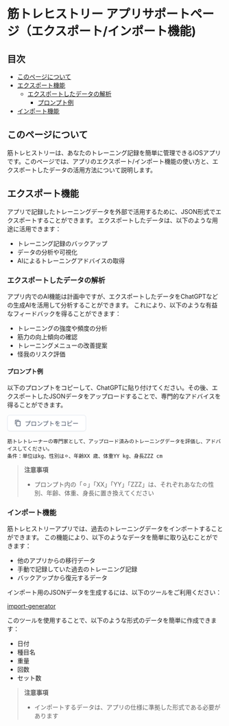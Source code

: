# 筋トレヒストリー アプリサポートページ（エクスポート/インポート機能)


## 目次


- [このページについて](#このページについて)
- [エクスポート機能](#エクスポート機能)
  - [エクスポートしたデータの解析](#エクスポートしたデータの解析)
    - [プロンプト例](#プロンプト例)
- [インポート機能](#インポート機能)

## このページについて

筋トレヒストリーは、あなたのトレーニング記録を簡単に管理できるiOSアプリです。このページでは、アプリのエクスポート/インポート機能の使い方と、エクスポートしたデータの活用方法について説明します。

## エクスポート機能

アプリで記録したトレーニングデータを外部で活用するために、JSON形式でエクスポートすることができます。
エクスポートしたデータは、以下のような用途に活用できます：
- トレーニング記録のバックアップ
- データの分析や可視化
- AIによるトレーニングアドバイスの取得

### エクスポートしたデータの解析

アプリ内でのAI機能は計画中ですが、エクスポートしたデータをChatGPTなどの生成AIを活用して分析することができます。
これにより、以下のような有益なフィードバックを得ることができます：

- トレーニングの強度や頻度の分析
- 筋力の向上傾向の確認
- トレーニングメニューの改善提案
- 怪我のリスク評価

#### プロンプト例

以下のプロンプトをコピーして、ChatGPTに貼り付けてください。その後、エクスポートしたJSONデータをアップロードすることで、専門的なアドバイスを得ることができます。

<button onclick="copyPrompt()" class="copy-button">
  <svg class="copy-icon" viewBox="0 0 24 24" width="16" height="16">
    <path d="M16 1H4C2.9 1 2 1.9 2 3v14h2V3h12V1zm3 4H8C6.9 5 6 5.9 6 7v14c0 1.1.9 2 2 2h11c1.1 0 2-.9 2-2V7c0-1.1-.9-2-2-2zm0 16H8V7h11v14z"/>
  </svg>
  プロンプトをコピー
</button>

```text
筋トレトレーナーの専門家として、アップロード済みのトレーニングデータを評価し、アドバイスしてください。  
条件：単位はkg、性別は⚪︎、年齢XX 歳、体重YY kg、身長ZZZ cm
```

> **注意事項**
> - プロンプト内の「⚪︎」「XX」「YY」「ZZZ」は、それぞれあなたの性別、年齢、体重、身長に置き換えてください

### インポート機能

筋トレヒストリーアプリでは、過去のトレーニングデータをインポートすることができます。
この機能により、以下のようなデータを簡単に取り込むことができます：
- 他のアプリからの移行データ
- 手動で記録していた過去のトレーニング記録
- バックアップから復元するデータ

インポート用のJSONデータを生成するには、以下のツールをご利用ください：

[import-generator](https://kintore-history.github.io/import-generator/)

このツールを使用することで、以下のような形式のデータを簡単に作成できます：
- 日付
- 種目名
- 重量
- 回数
- セット数

> **注意事項**
> - インポートするデータは、アプリの仕様に準拠した形式である必要があります

<script>
function copyPrompt() {
    const prompt = `筋トレトレーナーの専門家として、アップロード済みのトレーニングデータを評価し、アドバイスしてください。  
条件：単位はkg、性別は⚪︎、年齢XX 歳、体重YY kg、身長ZZZ cm`;
    navigator.clipboard.writeText(prompt).then(() => {
        const button = document.querySelector('.copy-button');
        const originalText = button.innerHTML;
        button.innerHTML = '<svg class="check-icon" viewBox="0 0 24 24" width="16" height="16"><path d="M9 16.17L4.83 12l-1.42 1.41L9 19 21 7l-1.41-1.41L9 16.17z"/></svg>コピーしました！';
        button.classList.add('copied');
        setTimeout(() => {
            button.innerHTML = originalText;
            button.classList.remove('copied');
        }, 2000);
    });
}
</script>

<style>
.copy-button {
    display: inline-flex;
    align-items: center;
    gap: 8px;
    background-color: #ffffff;
    border: 1px solid #e2e8f0;
    color: #4a5568;
    padding: 8px 16px;
    font-size: 14px;
    font-weight: 500;
    border-radius: 6px;
    cursor: pointer;
    transition: all 0.2s ease;
    box-shadow: 0 1px 2px rgba(0, 0, 0, 0.05);
}

.copy-button:hover {
    background-color: #f7fafc;
    border-color: #cbd5e0;
}

.copy-button:active {
    background-color: #edf2f7;
}

.copy-button.copied {
    background-color: #48bb78;
    border-color: #48bb78;
    color: white;
}

.copy-icon {
    fill: currentColor;
}

.check-icon {
    fill: currentColor;
}
</style>